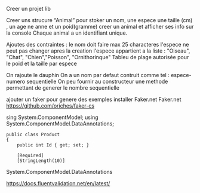 Creer un projet lib

Creer uns strucure “Animal”  pour stoker un nom, une espece une taille (cm) , un age ne anne et un poid(gramme) 
creer un animal  et afficher ses info sur la console
Chaque animal a un identifiant unique.

Ajoutes des contraintes : 
le nom doit faire max 25 characteres
l'espece ne peut pas changer apres la creation
l'espece appartient a la liste : "Oiseau", "Chat", "Chien","Poisson", "Ornithorinque"
Tableu de plage autorisée pour le poid et la taille par espece

On rajoute le dauphin
On a un nom par defaut contruit comme tel : espece-numero sequentielle
On peu fournir au constructeur une methode permettant de generer le nombre sequentielle

ajouter un faker pour genere des exemples
installer Faker.net
Faker.net
https://github.com/oriches/faker-cs


sing System.ComponentModel;
using System.ComponentModel.DataAnnotations;


    public class Product
    {
        public int Id { get; set; }

        [Required]
        [StringLength(10)]
System.ComponentModel.DataAnnotations

https://docs.fluentvalidation.net/en/latest/